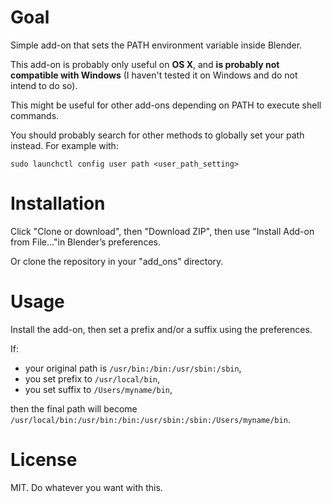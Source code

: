 # Goal

Simple add-on that sets the PATH environment variable inside Blender.

This add-on is probably only useful on **OS X**, and **is probably not compatible with Windows** (I haven't tested it on Windows and do not intend to do so).

This might be useful for other add-ons depending on PATH to execute shell commands.

You should probably search for other methods to globally set your path instead. For example with:

```
sudo launchctl config user path <user_path_setting>
```

# Installation

Click "Clone or download", then "Download ZIP", then use "Install Add-on from File…"in Blender’s preferences.

Or clone the repository in your "add_ons" directory.


# Usage

Install the add-on, then set a prefix and/or a suffix using the preferences.

If:

- your original path is `/usr/bin:/bin:/usr/sbin:/sbin`,
- you set prefix to `/usr/local/bin`,
- you set suffix to `/Users/myname/bin`,

then the final path will become `/usr/local/bin:/usr/bin:/bin:/usr/sbin:/sbin:/Users/myname/bin`.

# License

MIT. Do whatever you want with this.

